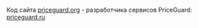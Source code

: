 Код сайта [priceguard.org](https://priceguard.org) - разработчика сервисов PriceGuard: [priceguard.ru](https://priceguard.ru)